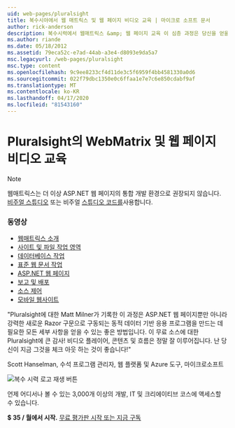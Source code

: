 ```yaml
---
uid: web-pages/pluralsight
title: 복수시야에서 웹 매트릭스 및 웹 페이지 비디오 교육 | 마이크로 소프트 문서
author: rick-anderson
description: 복수시력에서 웹매트릭스 &amp; 웹 페이지 교육 이 심층 과정은 당신을 얻을 것이다 웹 매트릭스와 ASP.NET 웹 페이지를 실행합니다. 그것은 모든 것을 다룹니다 ...
ms.author: riande
ms.date: 05/18/2012
ms.assetid: 79eca52c-e7ad-44ab-a3e4-d8093e9da5a7
msc.legacyurl: /web-pages/pluralsight
msc.type: content
ms.openlocfilehash: 9c9ee8233cf4d11de3c5f6959f4bb4581330a0d6
ms.sourcegitcommit: 022f79dbc1350e0c6ffaa1e7e7c6e850cdabf9af
ms.translationtype: MT
ms.contentlocale: ko-KR
ms.lasthandoff: 04/17/2020
ms.locfileid: "81543160"
---
```

# <a name="webmatrix-and-web-pages-video-training-from-pluralsight"></a>Pluralsight의 WebMatrix 및 웹 페이지 비디오 교육

> [!NOTE] 
> 웹매트릭스는 더 이상 ASP.NET 웹 페이지의 통합 개발 환경으로 권장되지 않습니다. [비주얼 스튜디오](xref:web-pages/overview/getting-started/program-asp-net-web-pages-in-visual-studio) 또는 비주얼 [스튜디오 코드를](https://code.visualstudio.com/)사용합니다.

### <a name="videos"></a>동영상

- [웹매트릭스 소개](https://pluralsight.com/training/Player?author=matt-milner&name=webmatrix-introduction-m1&mode=live&clip=0&course=webmatrix-introduction)
- [사이트 및 파일 작업 영역](https://pluralsight.com/training/Player?author=matt-milner&name=webmatrix-introduction-m2&mode=live&clip=0&course=webmatrix-introduction)
- [데이터베이스 작업](https://pluralsight.com/training/Player?author=matt-milner&name=webmatrix-introduction-m3&mode=live&clip=0&course=webmatrix-introduction)
- [표준 웹 문서 작업](https://pluralsight.com/training/Player?author=matt-milner&name=webmatrix-introduction-m4&mode=live&clip=0&course=webmatrix-introduction)
- [ASP.NET 웹 페이지](https://pluralsight.com/training/Player?author=matt-milner&name=webmatrix-introduction-m5&mode=live&clip=0&course=webmatrix-introduction)
- [보고 및 배포](https://pluralsight.com/training/Player?author=matt-milner&name=webmatrix-introduction-m8&mode=live&clip=0&course=webmatrix-introduction)
- [소스 제어](https://pluralsight.com/training/Player?author=matt-milner&name=webmatrix-introduction-m9&mode=live&clip=0&course=webmatrix-introduction)
- [모바일 웹사이트](https://pluralsight.com/training/Player?author=matt-milner&name=webmatrix-introduction-m10&mode=live&clip=0&course=webmatrix-introduction)

"Pluralsight에 대한 Matt Milner가 기록한 이 과정은 ASP.NET 웹 페이지뿐만 아니라 강력한 새로운 Razor 구문으로 구동되는 동적 데이터 기반 응용 프로그램을 만드는 데 필요한 모든 세부 사항을 얻을 수 있는 좋은 방법입니다. 이 무료 소스에 대한 Pluralsight에 큰 감사! 비디오 플레이어, 콘텐츠 및 흐름은 정말 잘 이루어집니다. 난 당신이 지금 그것을 체크 아웃 하는 것이 좋습니다!"

Scott Hanselman, 수석 프로그램 관리자, 웹 플랫폼 및 Azure 도구, 마이크로소프트

![복수 시력 로고 재생 버튼](pluralsight/_static/image1.png)

언제 어디서나 볼 수 있는 3,000개 이상의 개발, IT 및 크리에이티브 코스에 액세스할 수 있습니다.

**$ 35 / 월에서 시작.** [무료 평가판 시작 또는 지금 구독](https://www.pluralsight.com/pricing&amp;utm_source=microsoft&amp;utm_medium=sponsored-page&amp;utm_content=webmatrix&amp;utm_campaign=microsoft-sponsored-course)
